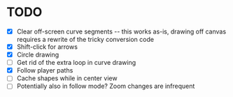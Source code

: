 # TODO
- [x] Clear off-screen curve segments -- this works as-is, drawing off canvas requires a rewrite of the tricky conversion code
- [x] Shift-click for arrows
- [x] Circle drawing
- [ ] Get rid of the extra loop in curve drawing
- [x] Follow player paths
- [ ] Cache shapes while in center view
- [ ] Potentially also in follow mode? Zoom changes are infrequent
